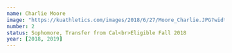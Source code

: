 ```yaml
---
name: Charlie Moore
image: "https://kuathletics.com/images/2018/6/27/Moore_Charlie.JPG?width=182&height=250&mode=crop&anchor=topcenter"
number: 2
status: Sophomore, Transfer from Cal<br>Eligible Fall 2018
year: [2018, 2019]
---
```

